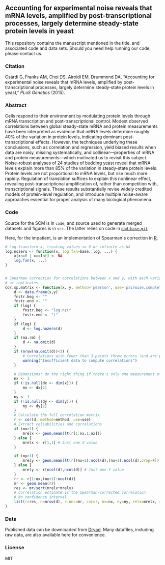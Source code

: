 ## Accounting for experimental noise reveals that mRNA levels, amplified by post-transcriptional processes, largely determine steady-state protein levels in yeast

This repository contains the manuscript mentioned in the title, and associated code and data sets.
Should you need help running our code, please contact us.

### Citation

Csárdi G, Franks AM, Choi DS, Airoldi EM, Drummond DA, “Accounting for experimental noise reveals that mRNA levels, amplified by post-transcriptional processes, largely determine steady-state protein levels in yeast,” *PLoS Genetics* (2015).

### Abstract

Cells respond to their environment by modulating protein levels
through mRNA transcription and post-transcriptional control. Modest observed
correlations between global steady-state mRNA and protein measurements
have been interpreted as evidence that mRNA levels determine
roughly 40% of the variation in protein levels, indicating dominant
post-transcriptional effects. However, the techniques underlying these
conclusions, such as correlation and regression, yield biased results
when data are noisy, missing systematically, and collinear—properties
of mRNA and protein measurements—which motivated us to revisit this
subject. Noise-robust analyses of 24 studies of budding yeast reveal
that mRNA levels explain more than 85% of the variation in steady-state
protein levels. Protein levels are not proportional to mRNA levels, but rise much more rapidly. Regulation of translation suffices to explain this nonlinear effect, revealing post-transcriptional amplification of, rather than competition with, transcriptional signals. These results substantially revise widely credited models of protein-level regulation, and introduce multiple noise-aware approaches essential for proper analysis of many biological phenomena.

### Code

Source for the SCM is in `code`, and source used to generate merged datasets and figures is in `src`. The latter relies on code in [`dad:base.git`](http://github.com/dad/base)

Here, for the impatient, is an implementation of Spearman's correction in [R](http://www.r-project.org).

```r
# Log-transform x, treating values <= 0 or infinite as NA
log.nozero <- function(x, log.fxn=base::log, ...) {
	x[x<=0 | x==Inf] <- NA
	log.fxn(x, ...)
}


# Spearman correction for correlations between x and y, with each variable being a matrix or data.frame
# of replicates.
cor.sp.matrix <- function(x, y, method='pearson', use='pairwise.complete.obs', log=FALSE, na.rm=FALSE) {
	d <- data.frame(x,y)
	fnstr.beg <- ""
	fnstr.end <- ""
	if (log) {
		fnstr.beg <- "log.nz("
		fnstr.end <- ")"
	}
	if (log) {
		d <- log.nozero(d)
	}
	if (na.rm) {
		d <- na.omit(d)
	}
	if (nrow(na.omit(d))<3) {
		# Correlations with fewer than 3 points throw errors (and are probably garbage anyway)
		warning("Insufficient data to compute correlations")
	}

	# Dimensions: do the right thing if there's only one measurement of x or y.
	nx <- 1
	if (!is.null(dx <- dim(x))) {
		nx <- dx[2]
	}
	ny <- 1
	if (!is.null(dy <- dim(y))) {
		ny <- dy[2]
	}
	# Calculate the full correlation matrix
	r <- cor(d, method=method, use=use)
	# Extract reliabilities and correlations
	if (nx>1) {
		mrelx <- geom.mean(lt(r[1:nx,1:nx]))
	} else {
		mrelx <- r[1,1] # Just one X value
	}

	if (ny>1) {
		mrely <- geom.mean(lt(r[(nx+1):ncol(d),(nx+1):ncol(d),drop=F]))
	} else {
		mrely <- r[ncol(d),ncol(d)] # Just one Y value
	}
	rr <- r[1:nx,(nx+1):ncol(d)]
	mr <- geom.mean(rr)
	res <- mr/sqrt(mrelx*mrely)
	# Correlation estimate is the Spearman-corrected correlation
	# No confidence interval
	list(r=res, n=nrow(d), r.unc=mr, cor=r, nx=nx, ny=ny, relx=mrelx, rely=mrely, estimate=res, conf.int=c(NA,NA))
}
```

### Data

Published data can be downloaded from [Dryad](http://datadryad.org/resource/doi:10.5061/dryad.d644f). Many datafiles, including raw data, are also available here for convenience.

### License

MIT
